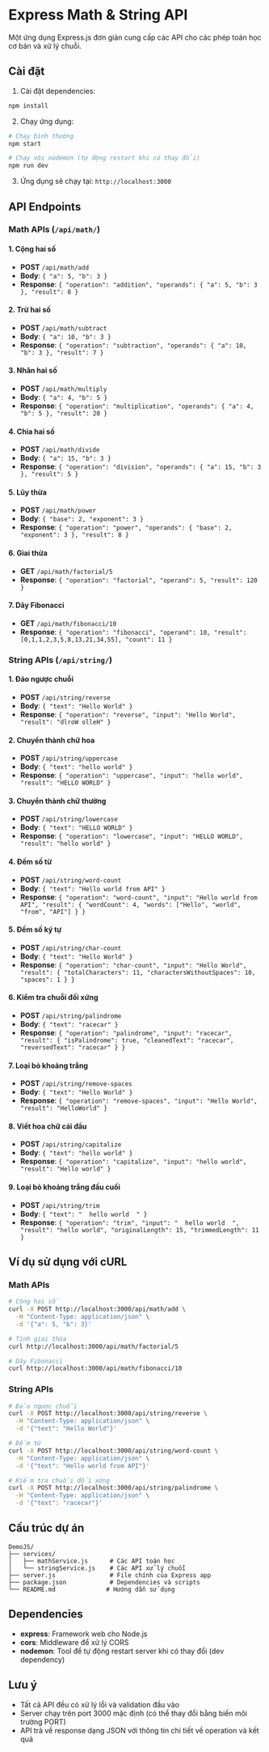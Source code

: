 # Express Math & String API

Một ứng dụng Express.js đơn giản cung cấp các API cho các phép toán học cơ bản và xử lý chuỗi.

## Cài đặt

1. Cài đặt dependencies:
```bash
npm install
```

2. Chạy ứng dụng:
```bash
# Chạy bình thường
npm start

# Chạy với nodemon (tự động restart khi có thay đổi)
npm run dev
```

3. Ứng dụng sẽ chạy tại: `http://localhost:3000`

## API Endpoints

### Math APIs (`/api/math/`)

#### 1. Cộng hai số
- **POST** `/api/math/add`
- **Body**: `{ "a": 5, "b": 3 }`
- **Response**: `{ "operation": "addition", "operands": { "a": 5, "b": 3 }, "result": 8 }`

#### 2. Trừ hai số
- **POST** `/api/math/subtract`
- **Body**: `{ "a": 10, "b": 3 }`
- **Response**: `{ "operation": "subtraction", "operands": { "a": 10, "b": 3 }, "result": 7 }`

#### 3. Nhân hai số
- **POST** `/api/math/multiply`
- **Body**: `{ "a": 4, "b": 5 }`
- **Response**: `{ "operation": "multiplication", "operands": { "a": 4, "b": 5 }, "result": 20 }`

#### 4. Chia hai số
- **POST** `/api/math/divide`
- **Body**: `{ "a": 15, "b": 3 }`
- **Response**: `{ "operation": "division", "operands": { "a": 15, "b": 3 }, "result": 5 }`

#### 5. Lũy thừa
- **POST** `/api/math/power`
- **Body**: `{ "base": 2, "exponent": 3 }`
- **Response**: `{ "operation": "power", "operands": { "base": 2, "exponent": 3 }, "result": 8 }`

#### 6. Giai thừa
- **GET** `/api/math/factorial/5`
- **Response**: `{ "operation": "factorial", "operand": 5, "result": 120 }`

#### 7. Dãy Fibonacci
- **GET** `/api/math/fibonacci/10`
- **Response**: `{ "operation": "fibonacci", "operand": 10, "result": [0,1,1,2,3,5,8,13,21,34,55], "count": 11 }`

### String APIs (`/api/string/`)

#### 1. Đảo ngược chuỗi
- **POST** `/api/string/reverse`
- **Body**: `{ "text": "Hello World" }`
- **Response**: `{ "operation": "reverse", "input": "Hello World", "result": "dlroW olleH" }`

#### 2. Chuyển thành chữ hoa
- **POST** `/api/string/uppercase`
- **Body**: `{ "text": "hello world" }`
- **Response**: `{ "operation": "uppercase", "input": "hello world", "result": "HELLO WORLD" }`

#### 3. Chuyển thành chữ thường
- **POST** `/api/string/lowercase`
- **Body**: `{ "text": "HELLO WORLD" }`
- **Response**: `{ "operation": "lowercase", "input": "HELLO WORLD", "result": "hello world" }`

#### 4. Đếm số từ
- **POST** `/api/string/word-count`
- **Body**: `{ "text": "Hello world from API" }`
- **Response**: `{ "operation": "word-count", "input": "Hello world from API", "result": { "wordCount": 4, "words": ["Hello", "world", "from", "API"] } }`

#### 5. Đếm số ký tự
- **POST** `/api/string/char-count`
- **Body**: `{ "text": "Hello World" }`
- **Response**: `{ "operation": "char-count", "input": "Hello World", "result": { "totalCharacters": 11, "charactersWithoutSpaces": 10, "spaces": 1 } }`

#### 6. Kiểm tra chuỗi đối xứng
- **POST** `/api/string/palindrome`
- **Body**: `{ "text": "racecar" }`
- **Response**: `{ "operation": "palindrome", "input": "racecar", "result": { "isPalindrome": true, "cleanedText": "racecar", "reversedText": "racecar" } }`

#### 7. Loại bỏ khoảng trắng
- **POST** `/api/string/remove-spaces`
- **Body**: `{ "text": "Hello World" }`
- **Response**: `{ "operation": "remove-spaces", "input": "Hello World", "result": "HelloWorld" }`

#### 8. Viết hoa chữ cái đầu
- **POST** `/api/string/capitalize`
- **Body**: `{ "text": "hello world" }`
- **Response**: `{ "operation": "capitalize", "input": "hello world", "result": "Hello world" }`

#### 9. Loại bỏ khoảng trắng đầu cuối
- **POST** `/api/string/trim`
- **Body**: `{ "text": "  hello world  " }`
- **Response**: `{ "operation": "trim", "input": "  hello world  ", "result": "hello world", "originalLength": 15, "trimmedLength": 11 }`

## Ví dụ sử dụng với cURL

### Math APIs
```bash
# Cộng hai số
curl -X POST http://localhost:3000/api/math/add \
  -H "Content-Type: application/json" \
  -d '{"a": 5, "b": 3}'

# Tính giai thừa
curl http://localhost:3000/api/math/factorial/5

# Dãy Fibonacci
curl http://localhost:3000/api/math/fibonacci/10
```

### String APIs
```bash
# Đảo ngược chuỗi
curl -X POST http://localhost:3000/api/string/reverse \
  -H "Content-Type: application/json" \
  -d '{"text": "Hello World"}'

# Đếm từ
curl -X POST http://localhost:3000/api/string/word-count \
  -H "Content-Type: application/json" \
  -d '{"text": "Hello world from API"}'

# Kiểm tra chuỗi đối xứng
curl -X POST http://localhost:3000/api/string/palindrome \
  -H "Content-Type: application/json" \
  -d '{"text": "racecar"}'
```

## Cấu trúc dự án

```
DemoJS/
├── services/
│   ├── mathService.js      # Các API toán học
│   └── stringService.js    # Các API xử lý chuỗi
├── server.js               # File chính của Express app
├── package.json            # Dependencies và scripts
└── README.md              # Hướng dẫn sử dụng
```

## Dependencies

- **express**: Framework web cho Node.js
- **cors**: Middleware để xử lý CORS
- **nodemon**: Tool để tự động restart server khi có thay đổi (dev dependency)

## Lưu ý

- Tất cả API đều có xử lý lỗi và validation đầu vào
- Server chạy trên port 3000 mặc định (có thể thay đổi bằng biến môi trường PORT)
- API trả về response dạng JSON với thông tin chi tiết về operation và kết quả
